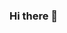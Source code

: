 ### Hi there 👋

<!--
**NikiWave/NikiWave** is a ✨ _special_ ✨ repository because its `README.md` (this file) appears on your GitHub profile.

Here are some ideas to get you started:

- 🔭 I’m currently working on learning how to code
- 🌱 I’m currently learning Python, CSS
- 👯 I’m looking to collaborate on code
- 🤔 I’m looking for help with ...
- 💬 Ask me about Animanga, Pokemon and games
- 📫 How to reach me: Discord
- 😄 Pronouns: He/Him
- ⚡ Fun fact: ...
-->
